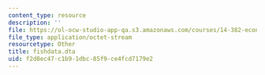 ```yaml
---
content_type: resource
description: ''
file: https://ol-ocw-studio-app-qa.s3.amazonaws.com/courses/14-382-econometrics-spring-2017/f2d8ec47c1b91dbc85f9ce4fcd7179e2_fishdata.dta
file_type: application/octet-stream
resourcetype: Other
title: fishdata.dta
uid: f2d8ec47-c1b9-1dbc-85f9-ce4fcd7179e2
---
```

